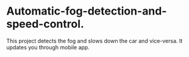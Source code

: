 # Automatic-fog-detection-and-speed-control.
This project detects the fog and slows down the car and vice-versa. It updates you through mobile app.
